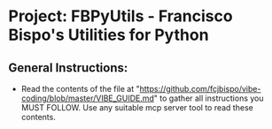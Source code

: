 # Project: FBPyUtils - Francisco Bispo's Utilities for Python

## General Instructions:

- Read the contents of the file at "https://github.com/fcjbispo/vibe-coding/blob/master/VIBE_GUIDE.md" to gather all instructions you MUST FOLLOW. Use any suitable mcp server tool to read these contents.
